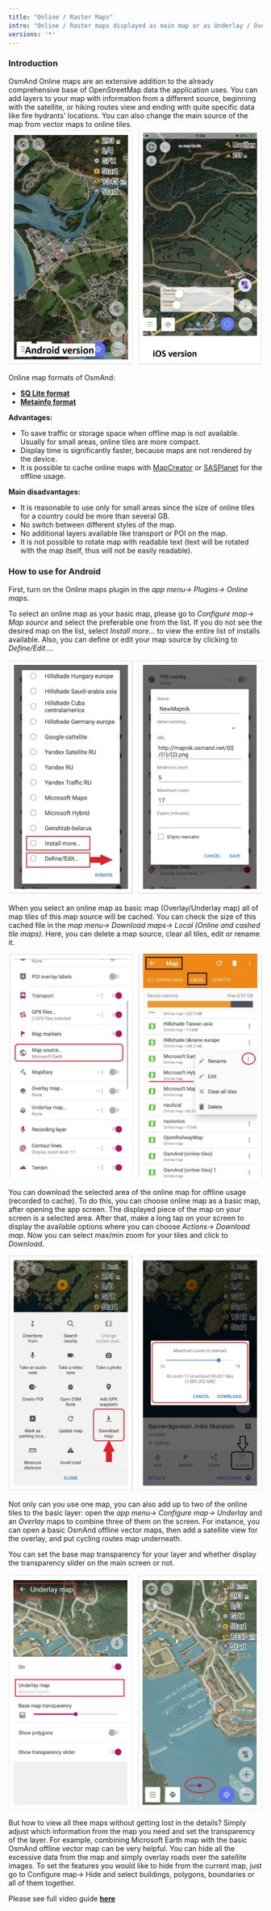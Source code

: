 ```yaml
---
title: "Online / Raster Maps"
intro: "Online / Raster maps displayed as main map or as Underlay / Overlay"
versions: '*'
---
```


### Introduction
OsmAnd Online maps are an extensive addition to the already comprehensive base of OpenStreetMap data the application uses. You can add layers to your map with information from a different source, beginning with the satellite, or hiking routes view and ending with quite specific data like fire hydrants' locations. You can also change the main source of the map from vector maps to online tiles.
![Online_maps](/assets/images/plugins/online-maps/online-maps.png)

Online map formats of OsmAnd:

-   [**SQ Lite format**](https://docs.osmand.net/en/main@latest/development/map-creation)
-   [**Metainfo format**](https://docs.osmand.net/en/main@latest/development/osmand-file-formats/osmand-metainfo)

**Advantages:**

-   To save traffic or storage space when offline map is not available. Usually for small areas, online tiles are more compact.
-   Display time is significantly faster, because maps are not rendered by the device.
-   It is possible to cache online maps with  [MapCreator](http://download.osmand.net/latest-night-build/OsmAndMapCreator-main.zip)  or  [SASPlanet](https://www.facebook.com/georsgis/videos/vb.332654947303300/2224656661106781/?type=2&theater)  for the offline usage.

**Main disadvantages:**

-   It is reasonable to use only for small areas since the size of online tiles for a country could be more than several GB.
-   No switch between different styles of the map.
-   No additional layers available like transport or POI on the map.
-   It is not possible to rotate map with readable text (text will be rotated with the map itself, thus will not be easily readable).

### How to use for Android
First, turn on the Online maps plugin in the _app menu-> Plugins-> Online maps_.

To select an online map as your basic map, please go to _Configure map-> Map source_ and select the preferable one from the list. If you do not see the desired map on the list, select _Install more..._ to view the entire list of installs available. Also, you can define or edit your map source by clicking to _Define/Edit..._.

![Online_maps](/assets/images/plugins/online-maps/om-1.png)

When you select an online map as basic map (Overlay/Underlay map) all of map tiles of this map source will be cached. You can check the size of this cached file in the _map menu-> Download maps-> Local (Online and cashed tile maps)_. Here, you can delete a map source, clear all tiles, edit or rename it.

![Online_maps](/assets/images/plugins/online-maps/om-2.png)

You can download the selected area of the online map for offline usage (recorded to cache). To do this, you can choose online map as a basic map, after opening the app screen. The displayed piece of the map on your screen is a selected area. After that, make a long tap on your screen to display the available options where you can choose _Actions-> Download map_. Now you can select max/min zoom for your tiles and click to _Download_.

![Online_maps](/assets/images/plugins/online-maps/om-3.png)

Not only can you use one map, you can also add up to two of the online tiles to the basic layer: open the  _app menu-> Configure map->_ _Underlay_  and an  _Overlay_  maps to combine three of them on the screen. For instance, you can open a basic OsmAnd offline vector maps, then add a satellite view for the overlay, and put cycling routes map underneath.

You can set the base map transparency for your layer and whether display the transparency slider on the main screen or not.

![Online_maps](/assets/images/plugins/online-maps/om-4.png)

But how to view all thee maps without getting lost in the details? Simply adjust which information from the map you need and set the transparency of the layer. For example, combining Microsoft Earth map with the basic OsmAnd offline vector map can be very helpful. You can hide all the excessive data from the map and simply overlay roads over the satellite images. To set the features you would like to hide from the current map, just go to Configure map-> Hide and select buildings, polygons, boundaries or all of them together.

Please see full video guide [**here**](https://www.youtube.com/watch?v=KBZ1DJa7RMg&feature=emb_logo&ab_channel=OsmAndMaps%26Navigation)
